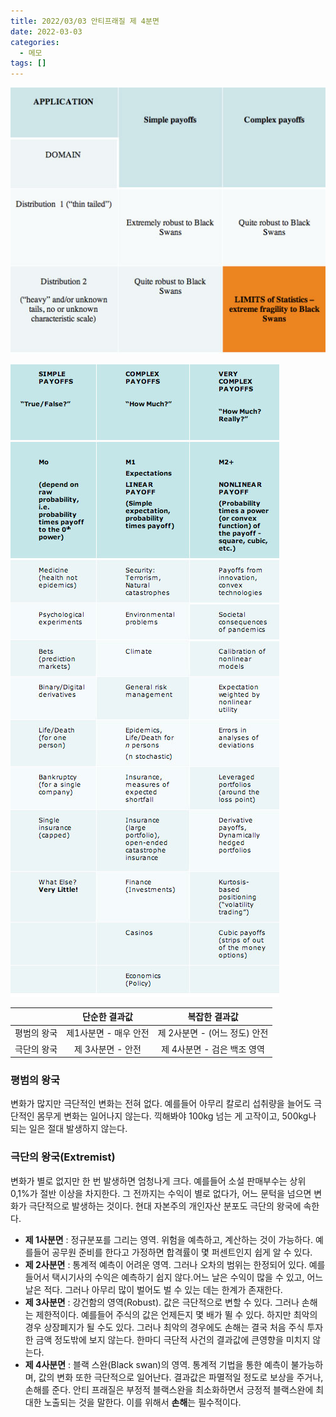 ```yaml
---
title: 2022/03/03 안티프래질 제 4분면
date: 2022-03-03
categories:
  - 메모
tags: []
---
```

![quadrant1](2022-03-03-%EC%95%88%ED%8B%B0%ED%94%84%EB%9E%98%EC%A7%88-%EC%A0%9C%204%EB%B6%84%EB%A9%B4.assets/quadrant1.jpg)

![](2022-03-03-%EC%95%88%ED%8B%B0%ED%94%84%EB%9E%98%EC%A7%88-%EC%A0%9C%204%EB%B6%84%EB%A9%B4.assets/payoff.jpg)

|             |     단순한 결과값     |         복잡한 결과값         |
| ----------- | :-------------------: | :---------------------------: |
| 평범의 왕국 | 제1사분면 - 매우 안전 | 제 2사분면 - (어느 정도) 안전 |
| 극단의 왕국 |   제 3사분면 - 안전   |  제 4사분면 - 검은 백조 영역  |

### 평범의 왕국

변화가 많지만 극단적인 변화는 전혀 없다. 예를들어 아무리 칼로리 섭취량을 늘어도 극단적인 몸무게 변화는 일어나지 않는다. 끽해봐야 100kg 넘는 게 고작이고, 500kg나 되는 일은 절대 발생하지 않는다.

### 극단의 왕국(Extremist)

변화가 별로 없지만 한 번 발생하면 엄청나게 크다. 예를들어 소설 판매부수는 상위 0,1%가 절반 이상을 차지한다. 그 전까지는 수익이 별로 없다가, 어느 문턱을 넘으면 변화가 극단적으로 발생하는 것이다. 현대 자본주의 개인자산 분포도 극단의 왕국에 속한다.

- **제 1사분면** : 정규분포를 그리는 영역. 위험을 예측하고, 계산하는 것이 가능하다. 예를들어 공무원 준비를 한다고 가정하면 합격률이 몇 퍼센트인지 쉽게 알 수 있다.
- **제 2사분면** : 통계적 예측이 어려운 영역. 그러나 오차의 범위는 한정되어 있다. 예를 들어서 택시기사의 수익은 예측하기 쉽지 않다.어느 날은 수익이 많을 수 있고, 어느 날은 적다. 그러나 아무리 많이 벌어도 벌 수 있는 데는 한계가 존재한다.
- **제 3사분면** : 강건함의 영역(Robust). 값은 극단적으로 변할 수 있다. 그러나 손해는 제한적이다. 예를들어 주식의 값은 언제든지 몇 배가 뛸 수 있다. 하지만 최악의 경우 상장폐지가 될 수도 있다. 그러나 최악의 경우에도 손해는 결국 처음 주식 투자한 금액 정도밖에 보지 않는다. 한마디 극단적 사건의 결과값에 큰영향을 미치지 않는다.
- **제 4사분면** : 블랙 스완(Black swan)의 영역. 통계적 기법을 통한 예측이 불가능하며, 값의 변화 또한 극단적으로 일어난다. 결과값은 파멸적일 정도로 보상을 주거나, 손해를 준다. 안티 프래질은 부정적 블랙스완을 최소화하면서 긍정적 블랙스완에 최대한 노출되는 것을 말한다. 이를 위해서 **손해**는 필수적이다.
